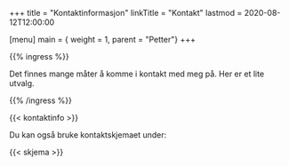 +++
title = "Kontaktinformasjon"
linkTitle = "Kontakt"
lastmod = 2020-08-12T12:00:00

[menu]
main = { weight = 1, parent = "Petter"}
+++

{{% ingress %}}

Det finnes mange måter å komme i kontakt med meg på. Her er et lite utvalg.

{{% /ingress %}}

{{< kontaktinfo >}}

Du kan også bruke kontaktskjemaet under:

{{< skjema >}}
